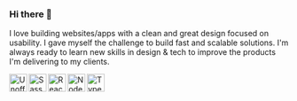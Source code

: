 ### Hi there 👋

I love building websites/apps with a clean and great design focused on usability. I gave myself the challenge to build fast and scalable solutions. I'm always ready to learn new skills in design & tech to improve the products I'm delivering to my clients.

<a title="Chris Williams, Public domain, via Wikimedia Commons" href="https://commons.wikimedia.org/wiki/File:Unofficial_JavaScript_logo_2.svg"><img align="left" height="32" alt="Unofficial JavaScript logo 2" src="https://upload.wikimedia.org/wikipedia/commons/9/99/Unofficial_JavaScript_logo_2.svg"></a>
<a title="Microsoft, CC BY 4.0 &lt;https://creativecommons.org/licenses/by/4.0&gt;, via Wikimedia Commons" href="https://commons.wikimedia.org/wiki/File:Typescript_logo_2020.svg"><img width="32" alt="Typescript logo 2020" src="https://upload.wikimedia.org/wikipedia/commons/4/4c/Typescript_logo_2020.svg"></a>
<a title="http://sass-lang.com/, Public domain, via Wikimedia Commons" href="https://commons.wikimedia.org/wiki/File:Sass_Logo_Color.svg"><img align="left" height="32" alt="Sass Logo Color" src="https://upload.wikimedia.org/wikipedia/commons/9/96/Sass_Logo_Color.svg"></a>
<a title="ReactJS, CC BY-SA 4.0 &lt;https://creativecommons.org/licenses/by-sa/4.0&gt;, via Wikimedia Commons" href="https://commons.wikimedia.org/wiki/File:React.svg"><img align="left" height="32" alt="React" src="https://upload.wikimedia.org/wikipedia/commons/4/47/React.svg"></a>
<a title="node.js authors, Public domain, via Wikimedia Commons" href="https://commons.wikimedia.org/wiki/File:Node.js_logo.svg"><img align="left" height="32" alt="Node.js logo" src="https://upload.wikimedia.org/wikipedia/commons/d/d9/Node.js_logo.svg"></a>

<!--
**marvinbernd/marvinbernd** is a ✨ _special_ ✨ repository because its `README.md` (this file) appears on your GitHub profile.

Here are some ideas to get you started:

- 🔭 I’m currently working on ...
- 🌱 I’m currently learning ...
- 👯 I’m looking to collaborate on ...
- 🤔 I’m looking for help with ...
- 💬 Ask me about ...
- 📫 How to reach me: ...
- 😄 Pronouns: ...
- ⚡ Fun fact: ...
-->

